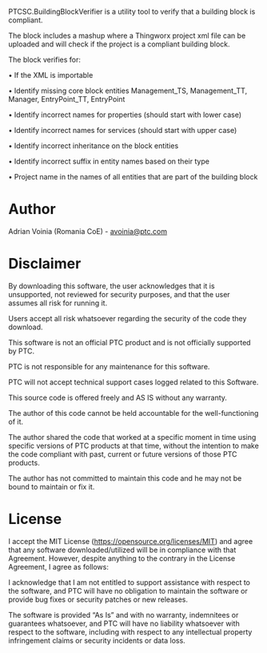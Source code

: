 
PTCSC.BuildingBlockVerifier is a utility tool to verify that a building block is compliant.

The block includes a mashup where a Thingworx project xml file can be uploaded and will check if the project is a compliant building block.

The block verifies for:

• If the XML is importable

• Identify missing core block entities Management_TS, Management_TT, Manager, EntryPoint_TT, EntryPoint

• Identify incorrect names for properties (should start with lower case)

• Identify incorrect names for services (should start with upper case)

• Identify incorrect inheritance on the block entities

• Identify incorrect suffix in entity names based on their type

• Project name in the names of all entities that are part of the building block

# Author
Adrian Voinia (Romania CoE) -  avoinia@ptc.com

# Disclaimer
By downloading this software, the user acknowledges that it is unsupported, not reviewed for security purposes, and that the user assumes all risk for running it.

Users accept all risk whatsoever regarding the security of the code they download.

This software is not an official PTC product and is not officially supported by PTC.

PTC is not responsible for any maintenance for this software.

PTC will not accept technical support cases logged related to this Software.

This source code is offered freely and AS IS without any warranty.

The author of this code cannot be held accountable for the well-functioning of it.

The author shared the code that worked at a specific moment in time using specific versions of PTC products at that time, without the intention to make the code compliant with past, current or future versions of those PTC products.

The author has not committed to maintain this code and he may not be bound to maintain or fix it.

# License
I accept the MIT License (https://opensource.org/licenses/MIT) and agree that any software downloaded/utilized will be in compliance with that Agreement. However, despite anything to the contrary in the License Agreement, I agree as follows:

I acknowledge that I am not entitled to support assistance with respect to the software, and PTC will have no obligation to maintain the software or provide bug fixes or security patches or new releases.

The software is provided “As Is” and with no warranty, indemnitees or guarantees whatsoever, and PTC will have no liability whatsoever with respect to the software, including with respect to any intellectual property infringement claims or security incidents or data loss.

